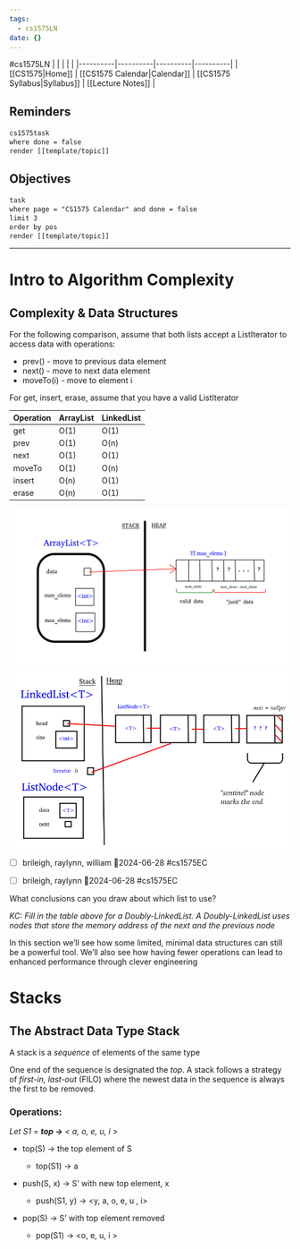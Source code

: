 ```yaml
---
tags:
  - cs1575LN
date: {}
---
```

#cs1575LN
|  |  |  |  |
|----------|----------|----------|----------|
| [[CS1575|Home]] | [[CS1575 Calendar|Calendar]] | [[CS1575 Syllabus|Syllabus]] | [[Lecture Notes]] |


## Reminders

```query
cs1575task
where done = false
render [[template/topic]]
```

## Objectives

```query
task
where page = "CS1575 Calendar" and done = false
limit 3
order by pos
render [[template/topic]]
```
---

# Intro to Algorithm Complexity


## Complexity & Data Structures

For the following comparison, assume that both lists accept a ListIterator to access data with operations:
* prev() - move to previous data element
* next() - move to next data element
* moveTo(i) - move to element i

For get, insert, erase, assume that you have a valid ListIterator

| Operation | ArrayList | LinkedList |
|----------|----------|----------|
| get | O(1) | O(1) |
| prev | O(1) | O(n) |
| next | O(1) | O(1) |
| moveTo | O(1) | O(n) |
| insert | O(n) | O(1) |
| erase | O(n) | O(1) |

![ArrayList diagram](../img/arrlist-diagram.png)![linked list](../img/LL-diagram.png)

* [ ] brileigh, raylynn, william  📅2024-06-28 #cs1575EC

* [ ] brileigh, raylynn 📅2024-06-28 #cs1575EC

What conclusions can you draw about which list to use?

_KC:
Fill in the table above for a Doubly-LinkedList. A Doubly-LinkedList uses nodes that store the memory address of the next and the previous node_


In this section we’ll see how some limited, minimal data structures can still be a powerful tool. We’ll also see how having fewer operations can lead to enhanced performance through clever engineering

# Stacks

## The Abstract Data Type Stack

A stack is a _sequence_ of elements of the same type

One end of the sequence is designated the _top_. A stack follows a strategy of _first-in, last-out_ (FILO) where the newest data in the sequence is always the first to be removed.

### Operations:

_Let S1 =  **top ->** < a, o, e, u, i >_
* top(S) -> the top element of S
  * top(S1) -> a
    
* push(S, x) -> S’ with new top element, x
  * push(S1, y) -> <y, a, o, e, u , i>
    
* pop(S) -> S’ with top element removed
  * pop(S1) -> <o, e, u, i >
